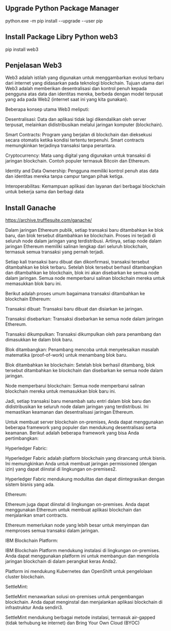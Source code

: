 Upgrade Python Package Manager 
 --------------------------------
 python.exe -m pip install --upgrade --user pip
 
 
 Install Package Libry Python web3
 ---------------------------------
 pip install web3


Penjelasan Web3
--------------------------------------------

Web3 adalah istilah yang digunakan untuk menggambarkan evolusi terbaru dari internet yang didasarkan pada teknologi blockchain. Tujuan utama dari Web3 adalah memberikan desentralisasi dan kontrol penuh kepada pengguna atas data dan identitas mereka, berbeda dengan model terpusat yang ada pada Web2 (internet saat ini yang kita gunakan).

Beberapa konsep utama Web3 meliputi:

Desentralisasi: Data dan aplikasi tidak lagi dikendalikan oleh server terpusat, melainkan didistribusikan melalui jaringan komputer (blockchain).

Smart Contracts: Program yang berjalan di blockchain dan dieksekusi secara otomatis ketika kondisi tertentu terpenuhi. Smart contracts memungkinkan terjadinya transaksi tanpa perantara.

Cryptocurrency: Mata uang digital yang digunakan untuk transaksi di jaringan blockchain. Contoh populer termasuk Bitcoin dan Ethereum.

Identity and Data Ownership: Pengguna memiliki kontrol penuh atas data dan identitas mereka tanpa campur tangan pihak ketiga.

Interoperabilitas: Kemampuan aplikasi dan layanan dari berbagai blockchain untuk bekerja sama dan berbagi data



Install Ganache
-----------------

https://archive.trufflesuite.com/ganache/



Dalam jaringan Ethereum publik, setiap transaksi baru ditambahkan ke blok baru, dan blok tersebut ditambahkan ke blockchain. Proses ini terjadi di seluruh node dalam jaringan yang terdistribusi. Artinya, setiap node dalam jaringan Ethereum memiliki salinan lengkap dari seluruh blockchain, termasuk semua transaksi yang pernah terjadi.

Setiap kali transaksi baru dibuat dan dikonfirmasi, transaksi tersebut ditambahkan ke blok terbaru. Setelah blok tersebut berhasil ditambangkan dan ditambahkan ke blockchain, blok ini akan disebarkan ke semua node dalam jaringan. Semua node memperbarui salinan blockchain mereka untuk memasukkan blok baru ini.

Berikut adalah proses umum bagaimana transaksi ditambahkan ke blockchain Ethereum:

Transaksi dibuat: Transaksi baru dibuat dan disiarkan ke jaringan.

Transaksi disebarkan: Transaksi disebarkan ke semua node dalam jaringan Ethereum.

Transaksi dikumpulkan: Transaksi dikumpulkan oleh para penambang dan dimasukkan ke dalam blok baru.

Blok ditambangkan: Penambang mencoba untuk menyelesaikan masalah matematika (proof-of-work) untuk menambang blok baru.

Blok ditambahkan ke blockchain: Setelah blok berhasil ditambang, blok tersebut ditambahkan ke blockchain dan disebarkan ke semua node dalam jaringan.

Node memperbarui blockchain: Semua node memperbarui salinan blockchain mereka untuk memasukkan blok baru ini.

Jadi, setiap transaksi baru menambah satu entri dalam blok baru dan didistribusikan ke seluruh node dalam jaringan yang terdistribusi. Ini memastikan keamanan dan desentralisasi jaringan Ethereum.




Untuk membuat server blockchain on-premises, Anda dapat menggunakan beberapa framework yang populer dan mendukung desentralisasi serta keamanan. Berikut adalah beberapa framework yang bisa Anda pertimbangkan:

Hyperledger Fabric:

Hyperledger Fabric adalah platform blockchain yang dirancang untuk bisnis. Ini memungkinkan Anda untuk membuat jaringan permissioned (dengan izin) yang dapat diinstal di lingkungan on-premises2.

Hyperledger Fabric mendukung modulitas dan dapat diintegrasikan dengan sistem bisnis yang ada.

Ethereum:

Ethereum juga dapat diinstal di lingkungan on-premises. Anda dapat menggunakan Ethereum untuk membuat aplikasi blockchain dan menjalankan smart contracts.

Ethereum memerlukan node yang lebih besar untuk menyimpan dan memproses semua transaksi dalam jaringan.

IBM Blockchain Platform:

IBM Blockchain Platform mendukung instalasi di lingkungan on-premises. Anda dapat menggunakan platform ini untuk membangun dan mengelola jaringan blockchain di dalam perangkat keras Anda2.

Platform ini mendukung Kubernetes dan OpenShift untuk pengelolaan cluster blockchain.

SettleMint:

SettleMint menawarkan solusi on-premises untuk pengembangan blockchain. Anda dapat menginstal dan menjalankan aplikasi blockchain di infrastruktur Anda sendiri3.

SettleMint mendukung berbagai metode instalasi, termasuk air-gapped (tidak terhubung ke internet) dan Bring Your Own Cloud (BYOC)

